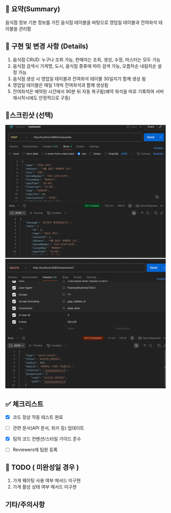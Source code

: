 ## 📝 요약(Summary)
음식점 정보 기본 정보를 가진 음식점 테이블을 바탕으로 영업일 테이블과 잔여좌석 테이블을 관리함 

## 💫 구현 및 변경 사항 (Details)
1. 음식점 CRUD: 누구나 조회 가능, 판매자는 조회, 생성, 수정, 마스터는 모두 가능
2. 음식점 검색시 가게명, 도시, 음식점 종류에 따라 검색 가능, 오름차순 내림차순 설정 가능
3. 음식점 생성 시 영업일 테이블과 잔여좌석 테이블 30일치가 함께 생성 됨
4. 영업일 테이블은 매일 1개씩 잔여좌석과 함께 생성됨
5. 잔여좌석은 예약된 시간에서 90분 뒤 자동 복구됨(예약 좌석을 따로 기록하여 서버 재시작시에도 안정적으로 구동)

## 📸스크린샷 (선택)
![postMethod.png](images/postMethod.png)
![deleteMethod.png](images/deleteMethod.png)

## ✅ 체크리스트

- [x] 코드 정상 작동 테스트 완료
- [ ] 관련 문서(API 문서, 위키 등) 업데이트
- [x] 팀의 코드 컨벤션/스타일 가이드 준수
- [ ] Reviewers에 팀원 등록


## 💬 TODO ( 미완성일 경우 )
1. 가게 웨이팅 사용 여부 메서드 미구현
2. 가게 활성 상태 여부 메서드 미구현

## 기타/주의사항